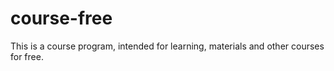 # course-free
This is a course program, intended for learning, materials and other courses for free.
